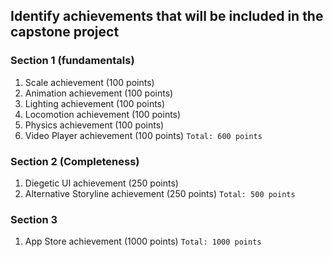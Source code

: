 ## Identify achievements that will be included in the capstone project

### Section 1 (fundamentals)

1. Scale achievement (100 points)
2. Animation achievement (100 points)
3. Lighting achievement (100 points)
4. Locomotion achievement (100 points)
5. Physics achievement (100 points)
6. Video Player achievement (100 points)
`Total: 600 points`


### Section 2 (Completeness)

1. Diegetic UI achievement (250 points)
2. Alternative Storyline achievement (250 points)
`Total: 500 points`


### Section 3 

1. App Store achievement (1000 points)
`Total: 1000 points`
